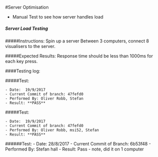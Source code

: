 #Server Optimisation
- Manual Test to see how server handles load

##### Server Load Testing
#####Instructions:
    Spin up a server
    Between 3 computers, connect 8 visualisers to the server.
    
#####Expected Results:
    Response time should be less than 1000ms for each key press.    

####Testing log:

#####Test:
   
    - Date:  19/9/2017
    - Current Commit of branch: 47fefd0
    - Performed By: Oliver Robb, Stefan
    - Result: **PASS**

#####Test:
   
    - Date:  19/9/2017
    - Current Commit of branch: 47fefd0
    - Performed By: Oliver Robb, msi52, Stefan
    - Result: **PASS**


######Test:
    - Date: 28/8/2017
    - Current Commit of Branch: 6b53f48
    - Performed By: Stefan hall 
    - Result: Pass
    - note, did it on 1 computer